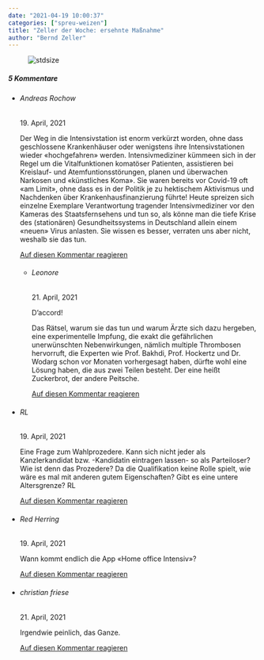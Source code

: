 ```yaml
---
date: "2021-04-19 10:00:37"
categories: ["spreu-weizen"]
title: "Zeller der Woche: ersehnte Maßnahme"
author: "Bernd Zeller"
---
```



<figure>
<img src="https://www.publicomag.com/wp-content/uploads/2021/04/ersehnte-Massnahme-scaled.jpg" alt=stdsize>
</figure>


<!--more-->
<h5 class="comments-h">
5 Kommentare </h5>
<ul class="commentlist">
<li class="comment even thread-even depth-1 clearfix" id="li-comment-110785">
<h6 class="author">Andreas Rochow</h6> <span class="date">19. April, 2021</span>



Der Weg in die Intensivstation ist enorm verkürzt worden, ohne dass geschlossene Krankenhäuser oder wenigstens ihre Intensivstationen wieder «hochgefahren» werden. Intensivmediziner kümmeen sich in der Regel um die Vitalfunktionen komatöser Patienten, assistieren bei Kreislauf- und Atemfuntionsstörungen, planen und überwachen Narkosen und «künstliches Koma». Sie waren bereits vor Covid-19 oft «am Limit», ohne dass es in der Politik je zu hektischem Aktivismus und Nachdenken über Krankenhausfinanzierung führte! Heute spreizen sich einzelne Exemplare Verantwortung tragender Intensivmediziner vor den Kameras des Staatsfernsehens und tun so, als könne man die tiefe Krise des (stationären) Gesundheitssystems in Deutschland allein einem «neuen» Virus anlasten. Sie wissen es besser, verraten uns aber nicht, weshalb sie das tun.

<a rel="nofollow" class="comment-reply-link" href="#comment-110785" data-commentid="110785" data-postid="13360" data-belowelement="comment-110785" data-respondelement="respond" data-replyto="Antworte auf Andreas Rochow" aria-label="Antworte auf Andreas Rochow">Auf diesen Kommentar reagieren</a> 


<ul class="children">
<li class="comment odd alt depth-2 clearfix" id="li-comment-110837">
<h6 class="author">Leonore</h6> <span class="date">21. April, 2021</span>



D&#8217;accord! 

Das Rätsel, warum sie das tun und warum Ärzte sich dazu hergeben, eine experimentelle Impfung, die exakt die gefährlichen unerwünschten Nebenwirkungen, nämlich multiple Thrombosen hervorruft, die Experten wie Prof. Bakhdi, Prof. Hockertz und Dr. Wodarg schon vor Monaten vorhergesagt haben, dürfte wohl eine Lösung haben, die aus zwei Teilen besteht. Der eine heißt Zuckerbrot, der andere Peitsche.

<a rel="nofollow" class="comment-reply-link" href="#comment-110837" data-commentid="110837" data-postid="13360" data-belowelement="comment-110837" data-respondelement="respond" data-replyto="Antworte auf Leonore" aria-label="Antworte auf Leonore">Auf diesen Kommentar reagieren</a> 


</li>
</ul>
</li>
<li class="comment even thread-odd thread-alt depth-1 clearfix" id="li-comment-110789">
<h6 class="author">RL</h6> <span class="date">19. April, 2021</span>



Eine Frage zum Wahlprozedere. Kann sich nicht jeder als Kanzlerkandidat bzw. -Kandidatin eintragen lassen- so als Parteiloser? Wie ist denn das Prozedere? Da die Qualifikation keine Rolle spielt, wie wäre es mal mit anderen gutem Eigenschaften? Gibt es eine untere Altersgrenze? RL

<a rel="nofollow" class="comment-reply-link" href="#comment-110789" data-commentid="110789" data-postid="13360" data-belowelement="comment-110789" data-respondelement="respond" data-replyto="Antworte auf RL" aria-label="Antworte auf RL">Auf diesen Kommentar reagieren</a> 


</li>
<li class="comment odd alt thread-even depth-1 clearfix" id="li-comment-110796">
<h6 class="author">Red Herring</h6> <span class="date">19. April, 2021</span>



Wann kommt endlich die App «Home office Intensiv»?

<a rel="nofollow" class="comment-reply-link" href="#comment-110796" data-commentid="110796" data-postid="13360" data-belowelement="comment-110796" data-respondelement="respond" data-replyto="Antworte auf Red Herring" aria-label="Antworte auf Red Herring">Auf diesen Kommentar reagieren</a> 


</li>
<li class="comment even thread-odd thread-alt depth-1 clearfix" id="li-comment-110839">
<h6 class="author">christian friese</h6> <span class="date">21. April, 2021</span>



Irgendwie peinlich, das Ganze.

<a rel="nofollow" class="comment-reply-link" href="#comment-110839" data-commentid="110839" data-postid="13360" data-belowelement="comment-110839" data-respondelement="respond" data-replyto="Antworte auf christian friese" aria-label="Antworte auf christian friese">Auf diesen Kommentar reagieren</a> 


</li>
</ul>
